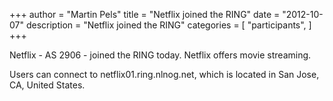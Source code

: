 +++
author = "Martin Pels"
title = "Netflix joined the RING"
date = "2012-10-07"
description = "Netflix joined the RING"
categories = [
    "participants",
]
+++

Netflix - AS 2906 - joined the RING today. Netflix offers movie streaming.

Users can connect to netflix01.ring.nlnog.net, which is located in San Jose, CA, United States.

